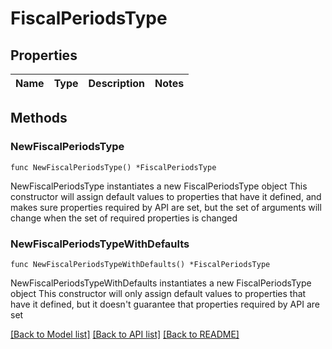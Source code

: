 # FiscalPeriodsType

## Properties

Name | Type | Description | Notes
------------ | ------------- | ------------- | -------------

## Methods

### NewFiscalPeriodsType

`func NewFiscalPeriodsType() *FiscalPeriodsType`

NewFiscalPeriodsType instantiates a new FiscalPeriodsType object
This constructor will assign default values to properties that have it defined,
and makes sure properties required by API are set, but the set of arguments
will change when the set of required properties is changed

### NewFiscalPeriodsTypeWithDefaults

`func NewFiscalPeriodsTypeWithDefaults() *FiscalPeriodsType`

NewFiscalPeriodsTypeWithDefaults instantiates a new FiscalPeriodsType object
This constructor will only assign default values to properties that have it defined,
but it doesn't guarantee that properties required by API are set


[[Back to Model list]](../README.md#documentation-for-models) [[Back to API list]](../README.md#documentation-for-api-endpoints) [[Back to README]](../README.md)


